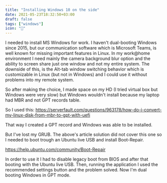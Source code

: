 ```yaml
---
title: "Installing Windows 10 on the side"
date: 2021-05-23T18:32:50+03:00
draft: false
tags: ["windows"]
icon: "📀"
---
```


I needed to install MS Windows for work. I haven't dual-booting Windows since 2015, but our communication software which is Microsoft Teams, is well known for missing important features in Linux. In my work@home environment I need mainly the camera background blur option and the ability to screen share just one window and not my entire system. The downside of this, is the Alt-tab window switching behavior which is customizable in Linux (but not in Windows) and I could use it without problems into my remote system. 

So after making the choice, I made space on my HD (I tried virtual box but Windows were very slow) but Windows wouldn't install because my laptop had MBR and not GPT records table.

So I used this:
https://serverfault.com/questions/963178/how-do-i-convert-my-linux-disk-from-mbr-to-gpt-with-uefi

That way I created a GPT record and Windows was able to be installed.

But I've lost my GRUB. The above's article solution did not cover this one so I needed to boot trough an Ubuntu live USB and install Boot-Repair.

https://help.ubuntu.com/community/Boot-Repair

In order to use it I had to disable legacy boot from BIOS and after that booting with the Ubuntu live USB. Then, running the application I used the recommended settings button and the problem solved. Now I'm dual booting Windows in GPT mode.


